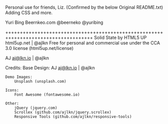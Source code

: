 Personal use for friends, Liz. (Confirmed by the below Original README.txt)
Adding CSS and more.

Yuri Bing
Beernkeo.com
@beerneko
@yuribing

++++++++++++++++++++++++++++++++++++++++++++++++++++++++++++++++++++++++++++++++++++
Solid State by HTML5 UP
html5up.net | @ajlkn
Free for personal and commercial use under the CCA 3.0 license (html5up.net/license)

AJ
aj@lkn.io | @ajlkn


Credits:
	Base Design:
		AJ
		aj@lkn.io | @ajlkn

	Demo Images:
		Unsplash (unsplash.com)

	Icons:
		Font Awesome (fontawesome.io)

	Other:
		jQuery (jquery.com)
		Scrollex (github.com/ajlkn/jquery.scrollex)
		Responsive Tools (github.com/ajlkn/responsive-tools)